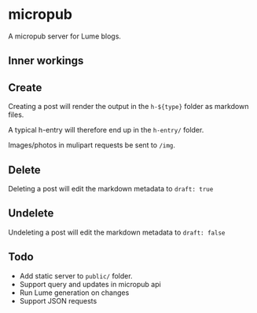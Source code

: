 # micropub

A micropub server for Lume blogs.

## Inner workings

## Create

Creating a post will render the output in the `h-${type}` folder as markdown files.

A typical h-entry will therefore end up in the `h-entry/` folder.

Images/photos in mulipart requests be sent to `/img`.

## Delete

Deleting a post will edit the markdown metadata to `draft: true`

## Undelete

Undeleting a post will edit the markdown metadata to `draft: false`

## Todo

- Add static server to `public/` folder.
- Support query and updates in micropub api
- Run Lume generation on changes
- Support JSON requests
